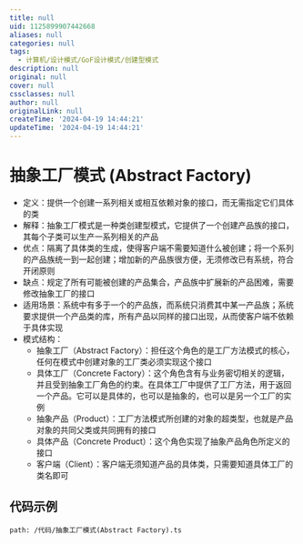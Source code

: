 ```yaml
---
title: null
uid: 1125899907442668
aliases: null
categories: null
tags:
  - 计算机/设计模式/GoF设计模式/创建型模式
description: null
original: null
cover: null
cssclasses: null
author: null
originalLink: null
createTime: '2024-04-19 14:44:21'
updateTime: '2024-04-19 14:44:21'
---
```


# 抽象工厂模式 (Abstract Factory)

- 定义：提供一个创建一系列相关或相互依赖对象的接口，而无需指定它们具体的类
- 解释：抽象工厂模式是一种类创建型模式，它提供了一个创建产品族的接口，其每个子类可以生产一系列相关的产品
- 优点：隔离了具体类的生成，使得客户端不需要知道什么被创建；将一个系列的产品族统一到一起创建；增加新的产品族很方便，无须修改已有系统，符合开闭原则
- 缺点：规定了所有可能被创建的产品集合，产品族中扩展新的产品困难，需要修改抽象工厂的接口
- 适用场景：系统中有多于一个的产品族，而系统只消费其中某一产品族；系统要求提供一个产品类的库，所有产品以同样的接口出现，从而使客户端不依赖于具体实现
- 模式结构：
  - 抽象工厂（Abstract Factory）：担任这个角色的是工厂方法模式的核心，任何在模式中创建对象的工厂类必须实现这个接口
  - 具体工厂（Concrete Factory）：这个角色含有与业务密切相关的逻辑，并且受到抽象工厂角色的约束。在具体工厂中提供了工厂方法，用于返回一个产品。它可以是具体的，也可以是抽象的，也可以是另一个工厂的实例
  - 抽象产品（Product）：工厂方法模式所创建的对象的超类型，也就是产品对象的共同父类或共同拥有的接口
  - 具体产品（Concrete Product）：这个角色实现了抽象产品角色所定义的接口
  - 客户端（Client）：客户端无须知道产品的具体类，只需要知道具体工厂的类名即可

## 代码示例

```preview
path: /代码/抽象工厂模式(Abstract Factory).ts
```
